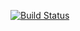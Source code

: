 [![Build Status](https://travis-ci.org/wbenton/cse110_lab5.svg?branch=master)](https://travis-ci.org/wbenton/cse110_lab5)
